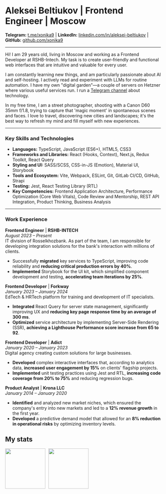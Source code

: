 # **Aleksei Beltiukov | Frontend Engineer | Moscow**

**Telegram:** [t.me/xonika9](https://t.me/xonika9) | **LinkedIn:** [linkedin.com/in/aleksei-beltiukov](https://www.linkedin.com/in/aleksei-beltiukov/) | **GitHub:** [github.com/xonika9](https://github.com/xonika9)

---

Hi! I am 29 years old, living in Moscow and working as a Frontend Developer at RSHB-Intech. My task is to create user-friendly and functional web interfaces that are intuitive and valuable for every user.

I am constantly learning new things, and am particularly passionate about AI and self-hosting. I actively read and experiment with LLMs for routine automation. I have my own "digital garden"—a couple of servers on Hetzner where various useful services run. I run a [Telegram channel](https://t.me/+-EFTWfVwM1M5YTMy) about technology.

In my free time, I am a street photographer, shooting with a Canon D60 35mm f/1.8, trying to capture that 'magic moment' in spontaneous scenes and faces. I love to travel, discovering new cities and landscapes; it's the best way to refresh my mind and fill myself with new experiences.

---

### **Key Skills and Technologies**

- **Languages:** TypeScript, JavaScript (ES6+), HTML5, CSS3
- **Frameworks and Libraries:** React (Hooks, Context), Next.js, Redux Toolkit, React Query
- **Styling and UI:** SASS/SCSS, CSS-in-JS (Emotion), Material UI, Storybook
- **Tools and Ecosystem:** Vite, Webpack, ESLint, Git, GitLab CI/CD, GitHub, Strapi
- **Testing:** Jest, React Testing Library (RTL)
- **Key Competencies:** Frontend Application Architecture, Performance Optimization (Core Web Vitals), Code Review and Mentorship, REST API Integration, Product Thinking, Business Analysis

---

### **Work Experience**

**Frontend Engineer** | **RSHB-INTECH**  
_August 2023 – Present_   
IT division of Rosselkhozbank. As part of the team, I am responsible for developing integration solutions for the bank's interaction with millions of clients.

- Successfully **migrated** key services to TypeScript, improving code reliability and **reducing critical production errors by 40%**.
- **Implemented** Storybook for the UI kit, which simplified component development and testing, **accelerating team iterations by 25%**.

**Frontend Developer** | **Forkway**  
_January 2023 – January 2024_  
EdTech & HRTech platform for training and development of IT specialists.

- **Integrated** React Query for server state management, significantly improving UX and **reducing key page response time by an average of 300 ms**.
- **Optimized** service architecture by implementing Server-Side Rendering (SSR), **achieving a Lighthouse Performance score increase from 65 to 92**.

**Frontend Developer** | **Adict**  
_January 2020 – January 2023_  
Digital agency creating custom solutions for large businesses.

- **Developed** complex interactive interfaces that, according to analytics data, **increased user engagement by 15%** on clients' flagship projects.
- **Implemented** unit testing practices using Jest and RTL, **increasing code coverage from 20% to 75%** and reducing regression bugs.

**Product Analyst** | **Krona LLC**  
_January 2014 – January 2020_

- **Identified** and analyzed new market niches, which ensured the company's entry into new markets and led to a **12% revenue growth** in the first year.
- **Developed** a predictive demand model that allowed for an **8% reduction in operational risks** by optimizing inventory levels.

## My stats

<div>
<a href="https://github-readme-stats-x9.vercel.app/api?username=xonika9&hide=stars,contribs&show_icons=true">
  <img  align="left" height="130" style="margin-right: 10px" src="https://github-readme-stats-x9.vercel.app/api?username=xonika9&hide=stars,contribs&show_icons=true" />
</a>
<a href="https://github-readme-stats-x9.vercel.app/api/top-langs/?username=xonika9&layout=compact">
  <img align="left" height="130" src="https://github-readme-stats-x9.vercel.app/api/top-langs/?username=xonika9&layout=compact" />
</a>
</div>
